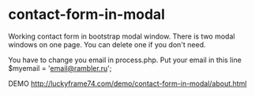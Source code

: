 contact-form-in-modal
=====================

Working contact form in bootstrap modal window. There is two modal windows on one page. 
You can delete one if you don't need.

You have to change you email in process.php. 
Put your email in this line $myemail = 'email@rambler.ru';

DEMO http://luckyframe74.com/demo/contact-form-in-modal/about.html

